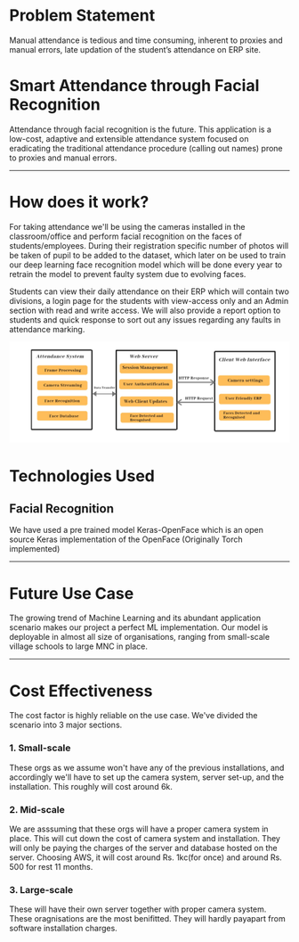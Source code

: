 # Problem Statement

Manual attendance is tedious and time consuming, inherent to proxies and manual errors, late updation of the student’s attendance on ERP site.


# Smart Attendance through Facial Recognition 

Attendance through facial recognition is the future. This application is a low-cost, adaptive and extensible attendance system focused on eradicating the traditional attendance procedure (calling out names) prone to proxies and manual errors.

------------------------------------------


# How does it work? 

For taking attendance we'll be using the cameras installed in the classroom/office and perform facial recognition on the faces of students/employees. During their registration specific number of photos will be taken of pupil to be added to the dataset, which later on be used to train our deep learning face recognition model which will be done every year to retrain the model to prevent faulty system due to evolving faces.

Students can view their daily attendance on their ERP which will contain two divisions, a login page for the students with view-access only and an Admin section with read and write access. We will also provide a report option to students and quick response to sort out any issues regarding any faults in attendance marking. 


![Workflow](https://github.com/hackatron19/hackover_booze/blob/master/img/IMG01.jpg)

 
# Technologies Used

## Facial Recognition
We have used a pre trained model Keras-OpenFace which is an open source Keras implementation of the OpenFace (Originally Torch implemented)

------------------------------------------

# Future Use Case
 The growing trend of Machine Learning and its abundant application scenario makes our project a perfect ML implementation. 
 Our model is deployable in almost all size of organisations, ranging from small-scale village schools to large MNC in place.

 ----

 # Cost Effectiveness
 The cost factor is highly reliable on the use case.
 We've divided the scenario into 3 major sections.

 ### 1. Small-scale 
 These orgs as we assume won't have any of the previous installations, and accordingly we'll have to set up the camera system, server set-up, and the installation. This roughly will cost around 6k.

 ### 2. Mid-scale
 We are asssuming that these orgs will have a proper camera system in place. This will cut down the cost of camera system and installation. They will only be paying the charges of the server and database hosted on the server.
 Choosing AWS, it will cost around Rs. 1kc(for once) and around Rs. 500 for rest 11 months.

### 3. Large-scale
These will have their own server together with proper camera system.
These oragnisations are the most benifitted. They will hardly payapart from software installation charges.